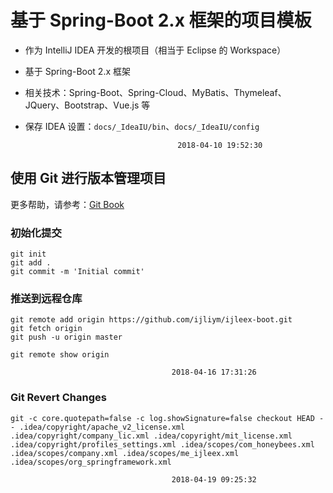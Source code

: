 基于 Spring-Boot 2.x 框架的项目模板
===

* 作为 IntelliJ IDEA 开发的根项目（相当于 Eclipse 的 Workspace）
* 基于 Spring-Boot 2.x 框架
* 相关技术：Spring-Boot、Spring-Cloud、MyBatis、Thymeleaf、JQuery、Bootstrap、Vue.js 等

* 保存 IDEA 设置：`docs/_IdeaIU/bin`、`docs/_IdeaIU/config`

                                        2018-04-10 19:52:30


使用 Git 进行版本管理项目
---
更多帮助，请参考：[Git Book](https://git-scm.com/book/zh/v2)

### 初始化提交

```batch
git init
git add .
git commit -m 'Initial commit'
```

### 推送到远程仓库

```batch
git remote add origin https://github.com/ijliym/ijleex-boot.git
git fetch origin
git push -u origin master

git remote show origin
```

                                        2018-04-16 17:31:26

### Git Revert Changes
```
git -c core.quotepath=false -c log.showSignature=false checkout HEAD -- .idea/copyright/apache_v2_license.xml .idea/copyright/company_lic.xml .idea/copyright/mit_license.xml .idea/copyright/profiles_settings.xml .idea/scopes/com_honeybees.xml .idea/scopes/company.xml .idea/scopes/me_ijleex.xml .idea/scopes/org_springframework.xml
```
                                        2018-04-19 09:25:32

